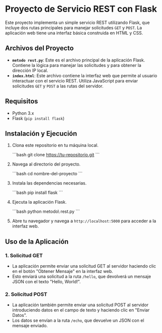 # Proyecto de Servicio REST con Flask

Este proyecto implementa un simple servicio REST utilizando Flask, que incluye dos rutas principales para manejar solicitudes `GET` y `POST`. La aplicación web tiene una interfaz básica construida en HTML y CSS.

## Archivos del Proyecto

- **`metodo rest.py`**: Este es el archivo principal de la aplicación Flask. Contiene la lógica para manejar las solicitudes y para obtener la dirección IP local.
- **`index.html`**: Este archivo contiene la interfaz web que permite al usuario interactuar con el servicio REST. Utiliza JavaScript para enviar solicitudes `GET` y `POST` a las rutas del servidor.

## Requisitos

- Python 3.x
- Flask (`pip install flask`)

## Instalación y Ejecución

1. Clona este repositorio en tu máquina local.

   \`\`\`bash
   git clone https://tu-repositorio.git
   \`\`\`

2. Navega al directorio del proyecto.

   \`\`\`bash
   cd nombre-del-proyecto
   \`\`\`

3. Instala las dependencias necesarias.

   \`\`\`bash
   pip install flask
   \`\`\`

4. Ejecuta la aplicación Flask.

   \`\`\`bash
   python metodo\\ rest.py
   \`\`\`

5. Abre tu navegador y navega a `http://localhost:5000` para acceder a la interfaz web.

## Uso de la Aplicación

### 1. Solicitud GET

- La aplicación permite enviar una solicitud GET al servidor haciendo clic en el botón "Obtener Mensaje" en la interfaz web.
- Esto enviará una solicitud a la ruta `/hello`, que devolverá un mensaje JSON con el texto "Hello, World!".

### 2. Solicitud POST

- La aplicación también permite enviar una solicitud POST al servidor introduciendo datos en el campo de texto y haciendo clic en "Enviar Datos".
- Los datos se envían a la ruta `/echo`, que devuelve un JSON con el mensaje enviado.